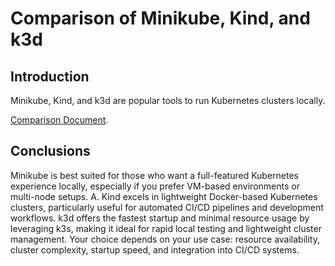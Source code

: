 # Comparison of Minikube, Kind, and k3d

## Introduction

Minikube, Kind, and k3d are popular tools to run Kubernetes clusters locally.

[Comparison Document](doc/Concept.md).

## Conclusions

Minikube is best suited for those who want a full-featured Kubernetes experience locally, especially if you prefer VM-based environments or multi-node setups. A.
Kind excels in lightweight Docker-based Kubernetes clusters, particularly useful for automated CI/CD pipelines and development workflows.
k3d offers the fastest startup and minimal resource usage by leveraging k3s, making it ideal for rapid local testing and lightweight cluster management.
Your choice depends on your use case: resource availability, cluster complexity, startup speed, and integration into CI/CD systems.
